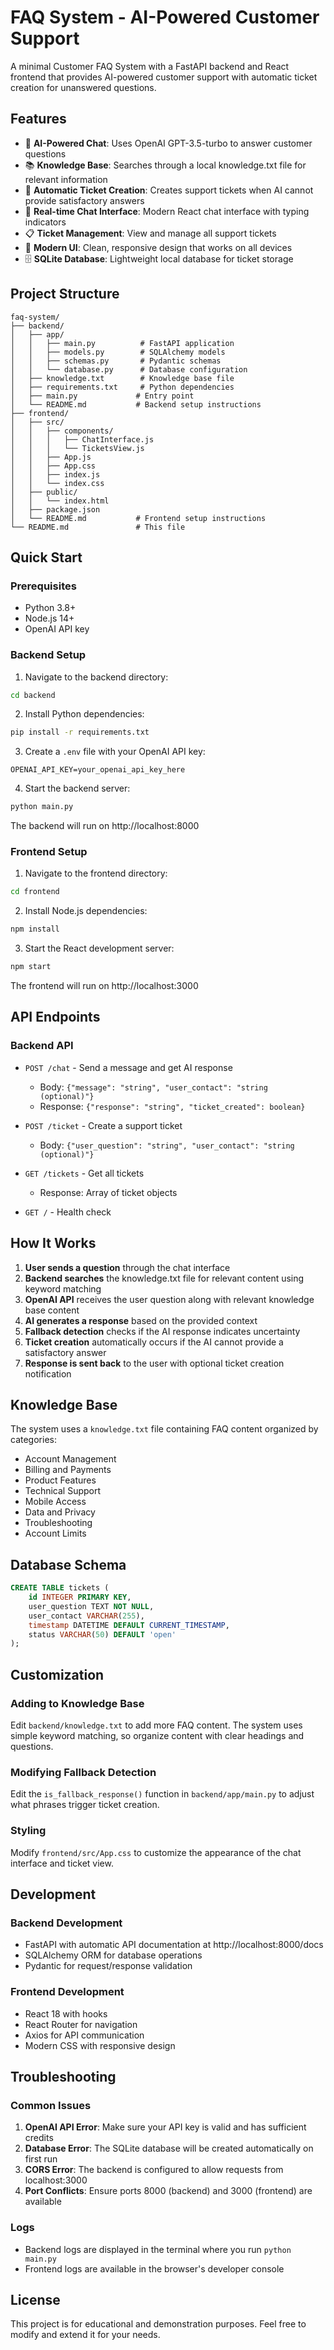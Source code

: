 # FAQ System - AI-Powered Customer Support

A minimal Customer FAQ System with a FastAPI backend and React frontend that provides AI-powered customer support with automatic ticket creation for unanswered questions.

## Features

- 🤖 **AI-Powered Chat**: Uses OpenAI GPT-3.5-turbo to answer customer questions
- 📚 **Knowledge Base**: Searches through a local knowledge.txt file for relevant information
- 🎫 **Automatic Ticket Creation**: Creates support tickets when AI cannot provide satisfactory answers
- 💬 **Real-time Chat Interface**: Modern React chat interface with typing indicators
- 📋 **Ticket Management**: View and manage all support tickets
- 🎨 **Modern UI**: Clean, responsive design that works on all devices
- 🗄️ **SQLite Database**: Lightweight local database for ticket storage

## Project Structure

```
faq-system/
├── backend/
│   ├── app/
│   │   ├── main.py          # FastAPI application
│   │   ├── models.py        # SQLAlchemy models
│   │   ├── schemas.py       # Pydantic schemas
│   │   └── database.py      # Database configuration
│   ├── knowledge.txt        # Knowledge base file
│   ├── requirements.txt     # Python dependencies
│   ├── main.py             # Entry point
│   └── README.md           # Backend setup instructions
├── frontend/
│   ├── src/
│   │   ├── components/
│   │   │   ├── ChatInterface.js
│   │   │   └── TicketsView.js
│   │   ├── App.js
│   │   ├── App.css
│   │   ├── index.js
│   │   └── index.css
│   ├── public/
│   │   └── index.html
│   ├── package.json
│   └── README.md           # Frontend setup instructions
└── README.md               # This file
```

## Quick Start

### Prerequisites

- Python 3.8+
- Node.js 14+
- OpenAI API key

### Backend Setup

1. Navigate to the backend directory:
```bash
cd backend
```

2. Install Python dependencies:
```bash
pip install -r requirements.txt
```

3. Create a `.env` file with your OpenAI API key:
```
OPENAI_API_KEY=your_openai_api_key_here
```

4. Start the backend server:
```bash
python main.py
```

The backend will run on http://localhost:8000

### Frontend Setup

1. Navigate to the frontend directory:
```bash
cd frontend
```

2. Install Node.js dependencies:
```bash
npm install
```

3. Start the React development server:
```bash
npm start
```

The frontend will run on http://localhost:3000

## API Endpoints

### Backend API

- `POST /chat` - Send a message and get AI response
  - Body: `{"message": "string", "user_contact": "string (optional)"}`
  - Response: `{"response": "string", "ticket_created": boolean}`

- `POST /ticket` - Create a support ticket
  - Body: `{"user_question": "string", "user_contact": "string (optional)"}`

- `GET /tickets` - Get all tickets
  - Response: Array of ticket objects

- `GET /` - Health check

## How It Works

1. **User sends a question** through the chat interface
2. **Backend searches** the knowledge.txt file for relevant content using keyword matching
3. **OpenAI API** receives the user question along with relevant knowledge base content
4. **AI generates a response** based on the provided context
5. **Fallback detection** checks if the AI response indicates uncertainty
6. **Ticket creation** automatically occurs if the AI cannot provide a satisfactory answer
7. **Response is sent back** to the user with optional ticket creation notification

## Knowledge Base

The system uses a `knowledge.txt` file containing FAQ content organized by categories:
- Account Management
- Billing and Payments
- Product Features
- Technical Support
- Mobile Access
- Data and Privacy
- Troubleshooting
- Account Limits

## Database Schema

```sql
CREATE TABLE tickets (
    id INTEGER PRIMARY KEY,
    user_question TEXT NOT NULL,
    user_contact VARCHAR(255),
    timestamp DATETIME DEFAULT CURRENT_TIMESTAMP,
    status VARCHAR(50) DEFAULT 'open'
);
```

## Customization

### Adding to Knowledge Base
Edit `backend/knowledge.txt` to add more FAQ content. The system uses simple keyword matching, so organize content with clear headings and questions.

### Modifying Fallback Detection
Edit the `is_fallback_response()` function in `backend/app/main.py` to adjust what phrases trigger ticket creation.

### Styling
Modify `frontend/src/App.css` to customize the appearance of the chat interface and ticket view.

## Development

### Backend Development
- FastAPI with automatic API documentation at http://localhost:8000/docs
- SQLAlchemy ORM for database operations
- Pydantic for request/response validation

### Frontend Development
- React 18 with hooks
- React Router for navigation
- Axios for API communication
- Modern CSS with responsive design

## Troubleshooting

### Common Issues

1. **OpenAI API Error**: Make sure your API key is valid and has sufficient credits
2. **Database Error**: The SQLite database will be created automatically on first run
3. **CORS Error**: The backend is configured to allow requests from localhost:3000
4. **Port Conflicts**: Ensure ports 8000 (backend) and 3000 (frontend) are available

### Logs
- Backend logs are displayed in the terminal where you run `python main.py`
- Frontend logs are available in the browser's developer console

## License

This project is for educational and demonstration purposes. Feel free to modify and extend it for your needs. 